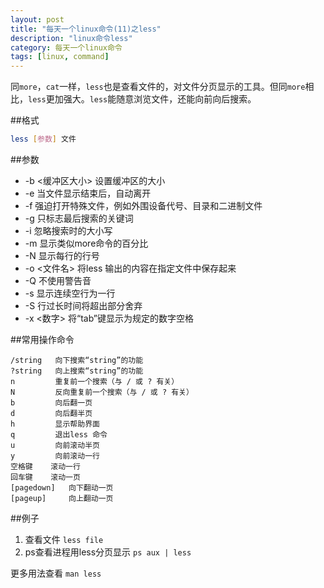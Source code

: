 ```yaml
---
layout: post
title: "每天一个linux命令(11)之less"
description: "linux命令less"
category: 每天一个linux命令
tags: [linux, command]
---
```


同`more`，`cat`一样，`less`也是查看文件的，对文件分页显示的工具。但同`more`相比，`less`更加强大。`less`能随意浏览文件，还能向前向后搜索。

##格式

```sh
less [参数] 文件
```

##参数

* -b <缓冲区大小> 设置缓冲区的大小
* -e 当文件显示结束后，自动离开
* -f 强迫打开特殊文件，例如外围设备代号、目录和二进制文件
* -g 只标志最后搜索的关键词
* -i 忽略搜索时的大小写
* -m 显示类似more命令的百分比
* -N 显示每行的行号
* -o <文件名> 将less 输出的内容在指定文件中保存起来
* -Q 不使用警告音
* -s 显示连续空行为一行
* -S 行过长时间将超出部分舍弃
* -x <数字> 将“tab”键显示为规定的数字空格

##常用操作命令

    /string   向下搜索“string”的功能
    ?string   向上搜索“string”的功能
    n         重复前一个搜索（与 / 或 ? 有关）
    N         反向重复前一个搜索（与 / 或 ? 有关）
    b         向后翻一页
    d         向后翻半页
    h         显示帮助界面
    q         退出less 命令
    u         向前滚动半页
    y         向前滚动一行
    空格键    滚动一行
    回车键    滚动一页
    [pagedown]   向下翻动一页
    [pageup]     向上翻动一页

##例子

1. 查看文件 `less file`
2. ps查看进程用less分页显示 `ps aux | less`

更多用法查看 `man less`
